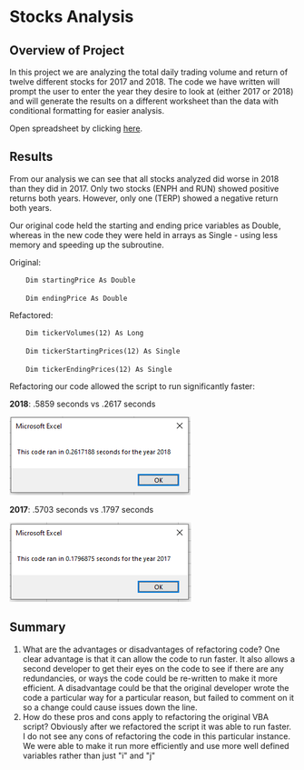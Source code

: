 # Stocks Analysis

## Overview of Project
In this project we are analyzing the total daily trading volume and return of twelve different stocks for 2017 and 2018.  The code we have written will prompt the user to enter the year they desire to look at (either 2017 or 2018) and will generate the results on a different worksheet than the data with conditional formatting for easier analysis.

Open spreadsheet by clicking [here](https://github.com/kchavez05/stock-analysis/blob/main/VBA_Challenge.xlsm).

## Results
From our analysis we can see that all stocks analyzed did worse in 2018 than they did in 2017.  Only two stocks (ENPH and RUN) showed positive returns both years.  However, only one (TERP) showed a negative return both years.

Our original code held the starting and ending price variables as Double, whereas in the new code they were held in arrays as Single - using less memory and speeding up the subroutine.

Original:

````
    Dim startingPrice As Double
    
    Dim endingPrice As Double
````
Refactored:

````
    Dim tickerVolumes(12) As Long
    
    Dim tickerStartingPrices(12) As Single
    
    Dim tickerEndingPrices(12) As Single
````
Refactoring our code allowed the script to run significantly faster:

**2018**: .5859 seconds vs .2617 seconds

![image](https://github.com/kchavez05/stock-analysis/blob/main/Resources/VBA_Challenge_2018.PNG) 

**2017**: .5703 seconds vs .1797 seconds

![image](https://github.com/kchavez05/stock-analysis/blob/main/Resources/VBA_Challenge_2017.PNG)
 
## Summary
1. What are the advantages or disadvantages of refactoring code?
    One clear advantage is that it can allow the code to run faster.  It also allows a second developer to get their eyes on the code to see if there are any redundancies, or ways the code could be re-written to make it more efficient.  A disadvantage could be that the original developer wrote the code a particular way for a particular reason, but failed to comment on it so a change could cause issues down the line.
2. How do these pros and cons apply to refactoring the original VBA script?
    Obviously after we refactored the script it was able to run faster.  I do not see any cons of refactoring the code in this particular instance.  We were able to make it run more efficiently and use more well defined variables rather than just "i" and "j"
